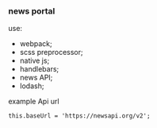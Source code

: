 ### news portal

use: 
- webpack;
- scss preprocessor;
- native js;
- handlebars;
- news API;
- lodash;


example Api url 
```
this.baseUrl = 'https://newsapi.org/v2';
```